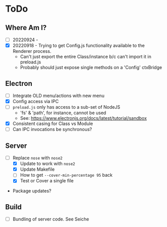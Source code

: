 # ToDo

## Where Am I?
* [ ] 20220924 -
* [x] 20220918 - Trying to get Config.js functionality available to the Renderer process.
  - Can't just export the entire Class/instance b/c can't import it in preload.js
  - Probably should just expose single methods on a 'Config' ctxBridge

## Electron
* [ ] Integrate OLD menu/actions with new menu
* [x] Config access via IPC
* [ ] `preload.js` only has access to a sub-set of NodeJS
  - 'fs' & 'path', for instance, cannot be used
  - See: https://www.electronjs.org/docs/latest/tutorial/sandbox
* [x] Consistent casing for Class vs Module
* [ ] Can IPC invocations be synchronous?

## Server
* [ ] Replace `nose` with `nose2`
  * [x] Update to work with `nose2`
  * [x] Update Makefile
  * [ ] How to get `--cover-min-percentage 95` back
  * [x] Test or Cover a single file
* Package updates?


## Build
* [ ] Bundling of server code. See Seiche
